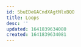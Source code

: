 ```yaml
---
id: SbuEDeGACndXAgtNlxBQO
title: Loops
desc: ''
updated: 1641839634080
created: 1641839634081
---
```


